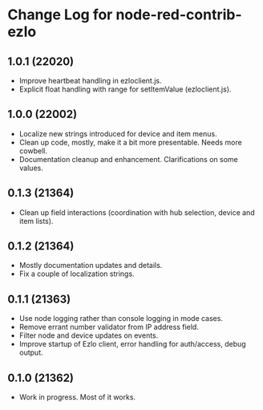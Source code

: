 # Change Log for node-red-contrib-ezlo

## 1.0.1 (22020)

* Improve heartbeat handling in ezloclient.js.
* Explicit float handling with range for setItemValue (ezloclient.js).

## 1.0.0 (22002)

* Localize new strings introduced for device and item menus.
* Clean up code, mostly, make it a bit more presentable. Needs more cowbell.
* Documentation cleanup and enhancement. Clarifications on some values.

## 0.1.3 (21364)

* Clean up field interactions (coordination with hub selection, device and item lists).

## 0.1.2 (21364)

* Mostly documentation updates and details.
* Fix a couple of localization strings.

## 0.1.1 (21363)

* Use node logging rather than console logging in mode cases.
* Remove errant number validator from IP address field.
* Filter node and device updates on events.
* Improve startup of Ezlo client, error handling for auth/access, debug output.

## 0.1.0 (21362)

* Work in progress. Most of it works.
